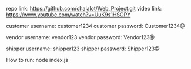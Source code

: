 repo link: https://github.com/chalalot/Web_Project.git
video link: https://www.youtube.com/watch?v=UuK9s1HSOPY

customer username: customer1234
customer password: Customer1234@

vendor username: vendor123
vendor password: Vendor123@

shipper username: shipper123
shipper password: Shipper123@

How to run: node index.js

